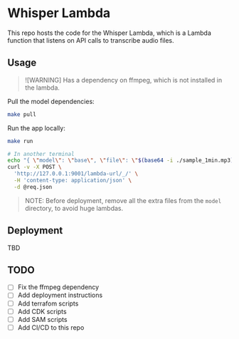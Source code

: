 # Whisper Lambda

This repo hosts the code for the Whisper Lambda, which is a Lambda function that listens on API calls to transcribe audio files.

## Usage

> ![WARNING] Has a dependency on ffmpeg, which is not installed in the lambda.

Pull the model dependencies:

```bash
make pull
```

Run the app locally:

```bash
make run

# In another terminal
echo "{ \"model\": \"base\", \"file\": \"$(base64 -i ./sample_1min.mp3)\" }" > req.json
curl -v -X POST \
  'http://127.0.0.1:9001/lambda-url/_/' \
  -H 'content-type: application/json' \
  -d @req.json
```

> NOTE: Before deployment, remove all the extra files from the `model` directory, to avoid huge lambdas.

## Deployment

TBD

## TODO

- [ ] Fix the ffmpeg dependency
- [ ] Add deployment instructions
- [ ] Add terrafom scripts
- [ ] Add CDK scripts
- [ ] Add SAM scripts
- [ ] Add CI/CD to this repo
